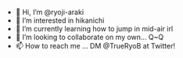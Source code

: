 - 👋 Hi, I’m @ryoji-araki
- 👀 I’m interested in hikanichi
- 🌱 I’m currently learning how to jump in mid-air irl
- 💞️ I’m looking to collaborate on my own... Q~Q
- 📫 How to reach me ... DM @TrueRyoB at Twitter!

<!---
ryoji-araki/ryoji-araki is a ✨ special ✨ repository because its `README.md` (this file) appears on your GitHub profile.
You can click the Preview link to take a look at your changes.
--->
